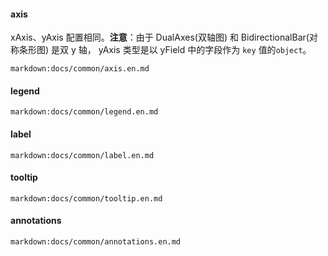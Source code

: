 #### axis

xAxis、yAxis 配置相同。**注意**：由于 DualAxes(双轴图) 和 BidirectionalBar(对称条形图) 是双 y 轴， yAxis 类型是以 yField 中的字段作为 `key` 值的`object`。

`markdown:docs/common/axis.en.md`

#### legend

`markdown:docs/common/legend.en.md`


#### label

`markdown:docs/common/label.en.md`


#### tooltip

`markdown:docs/common/tooltip.en.md`

#### annotations

`markdown:docs/common/annotations.en.md`
